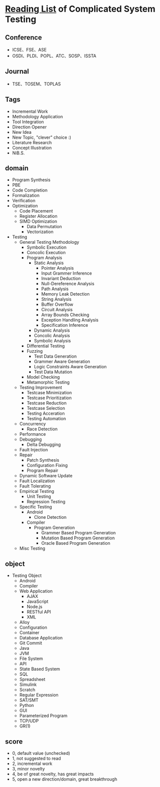 # [Reading List](docs/ReadingList.md) of Complicated System Testing

## Conference
* ICSE、FSE、ASE
* OSDI、PLDI、POPL、ATC、SOSP、ISSTA

## Journal
* TSE、TOSEM、TOPLAS

## Tags
* Incremental Work
* Methodology Application
* Tool Integration
* Direction Opener
* New Idea
* New Topic, "clever" choice :)
* Literature Research
* Concept Illustration
* NiB.S.

## domain
* Program Synthesis
* PBE
* Code Completion
* Formalization
* Verification
* Optimization
  - Code Placement
  - Register Allocation
  - SIMD Optimization
    + Data Permutation
    + Vectorization
* Testing
  - General Testing Methodology
    + Symbolic Execution
    + Concolic Execution
    + Program Analysis
      * Static Analysis
        - Pointer Analysis
        - Input Grammer Inference
        - Invariant Deduction
        - Null-Dereference Analysis
        - Path Analysis
        - Memory Leak Detection
        - String Analysis
        - Buffer Overflow
        - Circuit Analysis
        - Array Bounds Checking
        - Exception Handling Analysis
        - Specification Inference
      * Dynamic Analysis
      * Concolic Analysis
      * Symbolic Analysis
    + Differential Testing
    + Fuzzing
      * Test Data Generation
      * Grammer Aware Generation
      * Logic Constraints Aware Generation
      * Test Data Mutation
    + Model Checking
    + Metamorphic Testing
  - Testing Improvement
    + Testcase Minimization
    + Testcase Prioritization
    + Testcase Reduction
    + Testcase Selection
    + Testing Acceration
    + Testing Automation
  - Concurrency
    + Race Detection
  - Performance
  - Debugging
    + Delta Debugging
  - Fault Injection
  - Repair
    + Patch Synthesis
    + Configuration Fixing
    + Program Repair
  - Dynamic Software Update
  - Fault Localization
  - Fault Tolerating
  - Empirical Testing
    + Unit Testing
    + Regression Testing
  - Specific Testing
    + Android
      * Clone Detection
    + Compiler
      * Program Generation
        - Grammer Based Program Generation
        - Mutation Based Program Generation
        - Oracle Based Program Generation
  - Misc Testing

## object
- Testing Object
  + Android
  + Compiler
  + Web Application
    * AJAX
    * JavaScript
    * Node.js
    * RESTful API
    * XML
  + Alloy
  + Configuration
  + Container
  + Database Application
  + Git Commit
  + Java
  + JVM
  + File System
  + API
  + State Based System
  + SQL
  + Spreadsheet
  + Simulink
  + Scratch
  + Regular Expression
  + SAT/SMT
  + Python
  + GUI
  + Parameterized Program
  + TCP/UDP
  + GR(1)

## score
* 0, default value (unchecked)
* 1, not suggested to read
* 2, incremental work
* 3, minor novelty
* 4, be of great novelty, has great impacts
* 5, open a new direction/domain, great breakthrough
